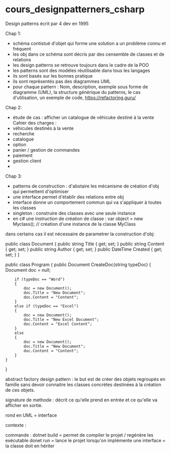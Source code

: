 # cours_designpatterners_csharp


Design patterns écrit par 4 dev en 1995 

Chap 1:
- schéma contistué d'objet qui forme une solution a un problème connu et fréquent 
- les obj dans ce schéma sont décris par des censemble de classes et de relations
- les design patterns se retrouve toujours dans le cadre de la POO 
- les patterns sont des modèles réutilisable dans tous les langages
- ils sont basés sur les bonnes pratique
- ils sont représentés pas des diagrammes UML
- pour chaque pattern : Nom, description, exemple sous forme de diagramme (UML), la structure générique du patterns, le cas d'utilisation, un exemple de code, https://refactoring.guru/

Chap 2:
- étude de cas : afficher un catalogue de véhicuke destiné à la vente
Cahier des charges :
- véhicules destinés à la vente
- recherche
- catalogue
- option
- panier / gestion de commandes
- paiement 
- gestion client
- 

Chap 3:
- patterns de construction : d'abstaire les mécanisme de création d'obj qui permettent d'optimiser 
- une interface permet d'établir des relations entre obj
- interface donne un comportement commun qui va s'appliquer à toutes les classes 
- singleton : construire des classes avec une seule instance
- en c# une instruction de création de classe : 
var object = new Myclass(); // création d'une instance de la classe MyClass

dans certains cas il est nécessaire de parametrer la construction d'obj:


public class Document
{
    public string Title { get; set; }
    public string Content { get; set; }
    public string Author { get; set; }
    public DateTime Created { get; set; }
}

public class Program {
    public Document CreateDoc(string typeDoc)
    {
        Document doc = null;

        if (typeDoc == "Word")
        {
            doc = new Document();
            doc.Title = "New Document";
            doc.Content = "Content";
        }
        else if (typeDoc == "Excel")
        {
            doc = new Document();
            doc.Title = "New Excel Document";
            doc.Content = "Excel Content";
        }
        else
        {
            doc = new Document();
            doc.Title = "New Document";
            doc.Content = "Content";
        }
    }
}

abstract factory design pattern : le but est de créer des objets regroupés en famille sans devoir connaitre les classes concrètes destinées à la création de ces objets.


signature de methode : décrit ce qu'elle prend en entrée et ce qu'elle va afficher en sortie.

rond en UML = interface

contexte : 


commande : 
dotnet build = permet de compiler le projet / regénère les exécutable
donet run = lance le projet
lorsqu'on implémente une interface = la classe doit en hériter

